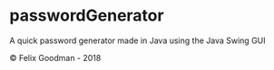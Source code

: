 # passwordGenerator
A quick password generator made in Java using the Java Swing GUI


© Felix Goodman - 2018
